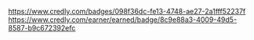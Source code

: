 https://www.credly.com/badges/098f36dc-fe13-4748-ae27-2a1fff52237f
https://www.credly.com/earner/earned/badge/8c9e88a3-4009-49d5-8587-b9c672392efc
